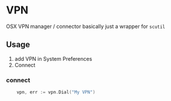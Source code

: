 # VPN
OSX VPN manager / connector
basically just a wrapper for `scutil`


## Usage
1. add VPN in System Preferences
2. Connect
### connect
```go
	vpn, err := vpn.Dial("My VPN")
``` 
